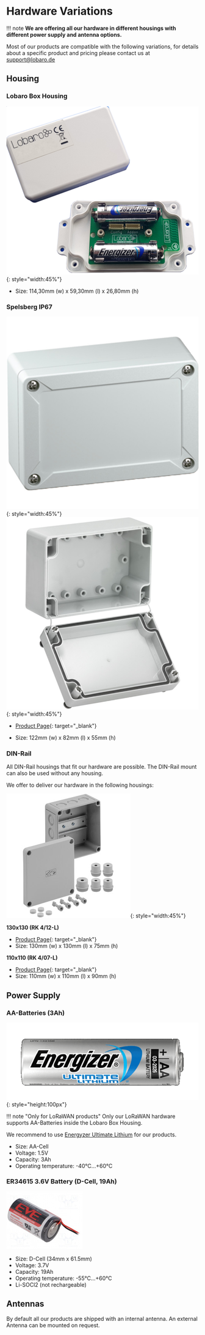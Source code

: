 # Hardware Variations

!!! note
    **We are offering all our hardware in different housings with different power supply and antenna options.**

Most of our products are compatible with the following variations, for details about a specific product and pricing please contact us at [support@lobaro.de](mailto:support@lobaro.de)

## Housing

### Lobaro Box Housing


 
![Housing Lobaro Box](img/housing-lobaro-box.png){: style="width:45%"}

* Size: 114,30mm (w) x 59,30mm (l) x 26,80mm (h)

### Spelsberg IP67



![Housing Lobaro Box](img/housing-spelsberg-closed.jpg){: style="width:45%"}
![Housing Lobaro Box](img/housing-spelsberg-open.jpg){: style="width:45%"}

* [Product Page](https://www.spelsberg.de/nc/produkt/an/20040401/){: target="_blank"}

* Size: 122mm (w) x 82mm (l) x 55mm (h)

### DIN-Rail

All DIN-Rail housings that fit our hardware are possible. The DIN-Rail mount can also be used without any housing.

We offer to deliver our hardware in the following housings:

![DIN-Rail Housing](img/housing-spelsberg-din-rail-130x130.jpg){: style="width:45%"}

**130x130 (RK 4/12-L)**

* [Product Page](https://www.spelsberg.de/produkt/p/rk-412-l-leergehaeuse/an/61390601/cHash/faa47391816be2ba3b9c866cfd17a000/){: target="_blank"}
* Size: 130mm (w) x 130mm (l) x 75mm (h)

**110x110 (RK 4/07-L)**

* [Product Page](https://www.spelsberg.de/nc/produkt/an/61990701/){: target="_blank"}
* Size: 110mm (w) x 110mm (l) x 90mm (h)



## Power Supply

### AA-Batteries (3Ah)

![DIN-Rail Housing](img/battery-energizer_ultimate_lithium_cell_aa.png){: style="height:100px"}

!!! note "Only for LoRaWAN products"
    Only our LoRaWAN hardware supports AA-Batteries inside the Lobaro Box Housing.

We recommend to use [Energyzer Ultimate Lithium](https://www.energizer.eu/de/product/energizer-ultimate-lithium-aa/) for our products.

* Size: AA-Cell
* Voltage: 1.5V
* Capacity: 3Ah
* Operating temperature: -40°C...+60°C

### ER34615 3.6V Battery (D-Cell, 19Ah)



![DIN-Rail Housing](img/battery-D-Cell.jpg)


* Size: D-Cell (34mm x 61.5mm)
* Voltage: 3.7V
* Capacity: 19Ah
* Operating temperature: -55°C...+60°C
* Li-SOCl2 (not rechargeable)


## Antennas

By default all our products are shipped with an internal antenna. An external Antenna can be mounted on request.
